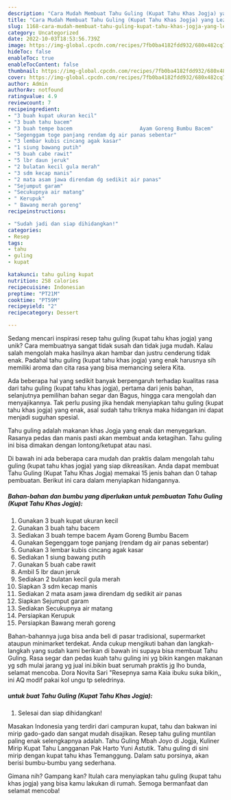 ```yaml
---
description: "Cara Mudah Membuat Tahu Guling (Kupat Tahu Khas Jogja) yang Lezat"
title: "Cara Mudah Membuat Tahu Guling (Kupat Tahu Khas Jogja) yang Lezat"
slug: 1168-cara-mudah-membuat-tahu-guling-kupat-tahu-khas-jogja-yang-lezat
category: Uncategorized
date: 2022-10-03T18:53:56.739Z
image: https://img-global.cpcdn.com/recipes/7fb0ba4182fdd932/680x482cq70/tahu-guling-kupat-tahu-khas-jogja-foto-resep-utama.jpg
hideToc: false
enableToc: true
enableTocContent: false
thumbnail: https://img-global.cpcdn.com/recipes/7fb0ba4182fdd932/680x482cq70/tahu-guling-kupat-tahu-khas-jogja-foto-resep-utama.jpg
cover: https://img-global.cpcdn.com/recipes/7fb0ba4182fdd932/680x482cq70/tahu-guling-kupat-tahu-khas-jogja-foto-resep-utama.jpg
author: Admin
authorAv: notfound
ratingvalue: 4.9
reviewcount: 7
recipeingredient:
- "3 buah kupat ukuran kecil"
- "3 buah tahu bacem"
- "3 buah tempe bacem                      Ayam Goreng Bumbu Bacem"
- "Segenggam toge panjang rendam dg air panas sebentar"
- "3 lembar kubis cincang agak kasar"
- "1 siung bawang putih"
- "5 buah cabe rawit"
- "5 lbr daun jeruk"
- "2 bulatan kecil gula merah"
- "3 sdm kecap manis"
- "2 mata asam jawa direndam dg sedikit air panas"
- "Sejumput garam"
- "Secukupnya air matang"
- " Kerupuk"
- " Bawang merah goreng"
recipeinstructions:

- "Sudah jadi dan siap dihidangkan!"
categories:
- Resep
tags:
- tahu
- guling
- kupat

katakunci: tahu guling kupat 
nutrition: 258 calories
recipecuisine: Indonesian
preptime: "PT21M"
cooktime: "PT59M"
recipeyield: "2"
recipecategory: Dessert

---
```





Sedang mencari inspirasi resep tahu guling (kupat tahu khas jogja) yang unik? Cara membuatnya sangat tidak susah dan tidak juga mudah. Kalau salah mengolah maka hasilnya akan hambar dan justru cenderung tidak enak. Padahal tahu guling (kupat tahu khas jogja) yang enak harusnya sih memiliki aroma dan cita rasa yang bisa memancing selera Kita.





Ada beberapa hal yang sedikit banyak berpengaruh terhadap kualitas rasa dari tahu guling (kupat tahu khas jogja), pertama dari jenis bahan, selanjutnya pemilihan bahan segar dan Bagus, hingga cara mengolah dan menyajikannya. Tak perlu pusing jika hendak menyiapkan tahu guling (kupat tahu khas jogja) yang enak,      asal sudah tahu triknya maka hidangan ini dapat menjadi suguhan spesial.














Tahu guling adalah makanan khas Jogja yang enak dan menyegarkan. Rasanya pedas dan manis pasti akan membuat anda ketagihan. Tahu guling ini bisa dimakan dengan lontong/ketupat atau nasi.






Di bawah ini ada beberapa cara mudah dan praktis dalam mengolah tahu guling (kupat tahu khas jogja) yang siap dikreasikan. Anda dapat membuat Tahu Guling (Kupat Tahu Khas Jogja) memakai 15 jenis bahan dan 0 tahap pembuatan. Berikut ini cara dalam menyiapkan hidangannya.

<!--inarticleads1-->

##### Bahan-bahan dan bumbu yang diperlukan untuk pembuatan Tahu Guling (Kupat Tahu Khas Jogja):

1. Gunakan 3 buah kupat ukuran kecil
1. Gunakan 3 buah tahu bacem
1. Sediakan 3 buah tempe bacem                      Ayam Goreng Bumbu Bacem
1. Gunakan Segenggam toge panjang (rendam dg air panas sebentar)
1. Gunakan 3 lembar kubis cincang agak kasar
1. Sediakan 1 siung bawang putih
1. Gunakan 5 buah cabe rawit
1. Ambil 5 lbr daun jeruk
1. Sediakan 2 bulatan kecil gula merah
1. Siapkan 3 sdm kecap manis
1. Sediakan 2 mata asam jawa direndam dg sedikit air panas
1. Siapkan Sejumput garam
1. Sediakan Secukupnya air matang
1. Persiapkan  Kerupuk
1. Persiapkan  Bawang merah goreng


Bahan-bahannya juga bisa anda beli di pasar tradisional, supermarket ataupun minimarket terdekat. Anda cukup mengikuti bahan dan langkah-langkah yang sudah kami berikan di bawah ini supaya bisa membuat Tahu Guling. Rasa segar dan pedas kuah tahu guling ini yg bikin kangen makanan yg sdh mulai jarang yg jual ini.bikin buat serumah praktis jg lho bunda, selamat mencoba. Dora Novita Sari &#34;Resepnya sama Kaia ibuku suka bikin,, ini AQ modif pakai kol ungu tp seledrinya. 

<!--inarticleads2-->

#####  untuk buat Tahu Guling (Kupat Tahu Khas Jogja):


1. Selesai dan siap dihidangkan!

Masakan Indonesia yang terdiri dari campuran kupat, tahu dan bakwan ini mirip gado-gado dan sangat mudah disajikan. Resep tahu guling muntilan paling enak selengkapnya adalah. Tahu Guling Mbah Joyo di Jogja, Kuliner Mirip Kupat Tahu Langganan Pak Harto Yuni Astutik. Tahu guling di sini mirip dengan kupat tahu khas Temanggung. Dalam satu porsinya, akan berisi bumbu-bumbu yang sederhana. 

Gimana nih? Gampang kan? Itulah cara menyiapkan tahu guling (kupat tahu khas jogja) yang bisa kamu lakukan di rumah. Semoga bermanfaat dan selamat mencoba!
